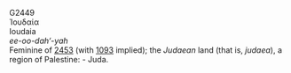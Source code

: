 <body>
  <p>G2449<br>  Ἰουδαία  <br> Ioudaia  <br><i>ee-oo-dah‘-yah </i><br>Feminine of <a href="g2453.htm">2453</a> (with <a href="g1093.htm">1093</a> implied); the <i>Judaean</i> land (that is, <i>judaea</i>), a region of Palestine: - Juda.<br></p>
 </body>